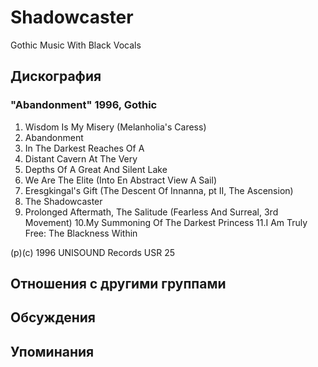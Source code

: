 # Shadowcaster

Gothic Music With Black Vocals

## Дискография

### "Abandonment" 1996, Gothic

1. Wisdom Is My Misery (Melanholia's Caress)
2. Abandonment
3. In The Darkest Reaches Of A 
4. Distant Cavern At The Very 
5. Depths Of A  Great And Silent Lake
6. We Are The Elite (Into En Abstract View A Sail)
7. Eresgkingal's Gift (The Descent Of Innanna, pt II, The Ascension)
8. The Shadowcaster
9. Prolonged Aftermath, The Salitude (Fearless And Surreal, 3rd Movement)
10.My Summoning Of The Darkest Princess
11.I Am Truly Free: The Blackness Within

(p)(c) 1996 UNISOUND  Records USR 25


## Отношения с другими группами


## Обсуждения


## Упоминания

